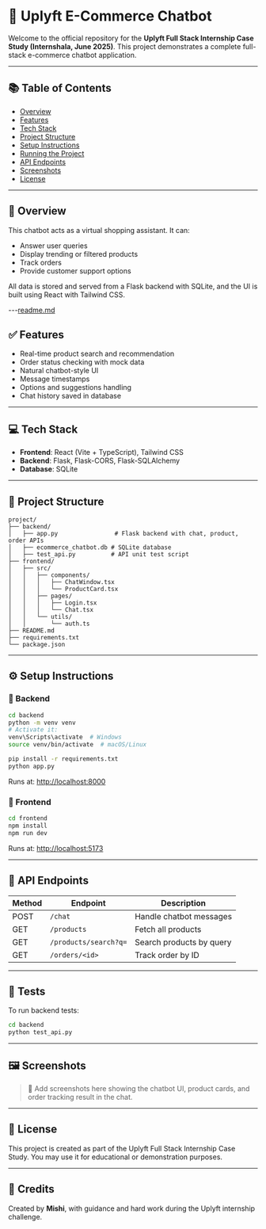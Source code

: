 # 🛒 Uplyft E-Commerce Chatbot

Welcome to the official repository for the **Uplyft Full Stack Internship Case Study (Internshala, June 2025)**. This project demonstrates a complete full-stack e-commerce chatbot application.

---

## 📚 Table of Contents

- [Overview](#overview)
- [Features](#features)
- [Tech Stack](#tech-stack)
- [Project Structure](#project-structure)
- [Setup Instructions](#setup-instructions)
- [Running the Project](#running-the-project)
- [API Endpoints](#api-endpoints)
- [Screenshots](#screenshots)
- [License](#license)

---

## 📖 Overview

This chatbot acts as a virtual shopping assistant. It can:

- Answer user queries
- Display trending or filtered products
- Track orders
- Provide customer support options

All data is stored and served from a Flask backend with SQLite, and the UI is built using React with Tailwind CSS.

---[readme.md](https://github.com/user-attachments/files/20877478/readme.md)


## ✅ Features

- Real-time product search and recommendation
- Order status checking with mock data
- Natural chatbot-style UI
- Message timestamps
- Options and suggestions handling
- Chat history saved in database

---

## 💻 Tech Stack

- **Frontend**: React (Vite + TypeScript), Tailwind CSS
- **Backend**: Flask, Flask-CORS, Flask-SQLAlchemy
- **Database**: SQLite

---

## 📁 Project Structure

```
project/
├── backend/
│   ├── app.py                # Flask backend with chat, product, order APIs
│   ├── ecommerce_chatbot.db # SQLite database
│   ├── test_api.py          # API unit test script
├── frontend/
│   ├── src/
│   │   ├── components/
│   │   │   ├── ChatWindow.tsx
│   │   │   └── ProductCard.tsx
│   │   ├── pages/
│   │   │   ├── Login.tsx
│   │   │   └── Chat.tsx
│   │   └── utils/
│   │       └── auth.ts
├── README.md
├── requirements.txt
└── package.json
```

---

## ⚙️ Setup Instructions

### 🔧 Backend

```bash
cd backend
python -m venv venv
# Activate it:
venv\Scripts\activate  # Windows
source venv/bin/activate  # macOS/Linux

pip install -r requirements.txt
python app.py
```

Runs at: [http://localhost:8000](http://localhost:8000)

### 🎨 Frontend

```bash
cd frontend
npm install
npm run dev
```

Runs at: [http://localhost:5173](http://localhost:5173)

---

## 🔌 API Endpoints

| Method | Endpoint              | Description              |
| ------ | --------------------- | ------------------------ |
| POST   | `/chat`               | Handle chatbot messages  |
| GET    | `/products`           | Fetch all products       |
| GET    | `/products/search?q=` | Search products by query |
| GET    | `/orders/<id>`        | Track order by ID        |

---

## 🧪 Tests

To run backend tests:

```bash
cd backend
python test_api.py
```

---

## 🖼️ Screenshots

> 💬 Add screenshots here showing the chatbot UI, product cards, and order tracking result in the chat.

---

## 📄 License

This project is created as part of the Uplyft Full Stack Internship Case Study. You may use it for educational or demonstration purposes.

---

## 🙌 Credits

Created by **Mishi**, with guidance and hard work during the Uplyft internship challenge.

